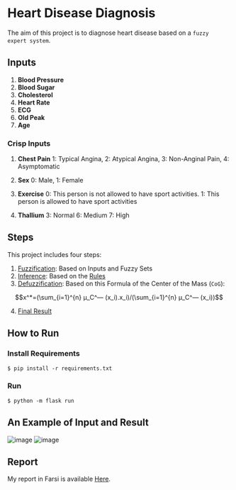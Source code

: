 # Heart Disease Diagnosis
The aim of this project is to diagnose heart disease based on a `fuzzy expert system`.
## Inputs
1. **Blood Pressure**
2. **Blood Sugar**
3. **Cholesterol**
4. **Heart Rate**
5. **ECG**
6. **Old Peak**
7. **Age**

### Crisp Inputs
1. **Chest Pain**
1: Typical Angina, 2: Atypical Angina, 3: Non-Anginal Pain, 4: Asymptomatic

2. **Sex**
0: Male, 1: Female

3. **Exercise**
0: This person is not allowed to have sport activities. 1: This person is allowed to have sport activities
4. **Thallium**
3: Normal 6: Medium 7: High

## Steps
This project includes four steps:
1. [Fuzzification](https://github.com/salinaria/heart-disease-diagnosis/blob/main/fuzzification.py): Based on Inputs and Fuzzy Sets
2. [Inference](https://github.com/salinaria/heart-disease-diagnosis/blob/main/inference.py): Based on the [Rules](https://github.com/salinaria/heart-disease-diagnosis/blob/main/rules.fcl)
3. [Defuzzification](https://github.com/salinaria/heart-disease-diagnosis/blob/main/defuzzification.py): Based on this Formula of the Center of the Mass (`CoG`):

$$x^*=(\sum_{i=1}^{n} μ_C^― (x_i).x_i)/(\sum_{i=1}^{n} μ_C^― (x_i))$$

4. [Final Result](https://github.com/salinaria/heart-disease-diagnosis/blob/main/final_result.py)

## How to Run
### Install Requirements
    $ pip install -r requirements.txt
### Run
    $ python -m flask run
## An Example of Input and Result
![image](https://user-images.githubusercontent.com/72709191/196000393-6a60aad1-5ee6-4dc6-a423-c7b443770dfd.png)
![image](https://user-images.githubusercontent.com/72709191/196000274-0abac9f5-3517-4b63-a897-5c3019289170.png)

## Report
My report in Farsi is available [Here](https://github.com/salinaria/heart-disease-diagnosis/blob/main/CI_project2.pdf).

